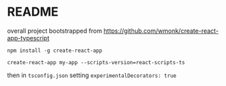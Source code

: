 README
========

overall project bootstrapped from https://github.com/wmonk/create-react-app-typescript


```
npm install -g create-react-app

create-react-app my-app --scripts-version=react-scripts-ts
```

then in `tsconfig.json` setting `experimentalDecorators: true`
